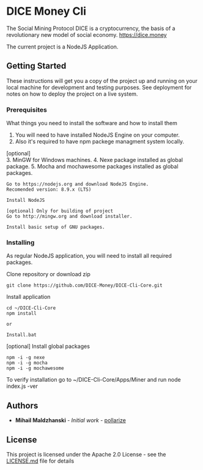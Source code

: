 # DICE Money Cli  

The Social Mining Protocol
DICE is a cryptocurrency, the basis of a revolutionary new model of social economy. https://dice.money 
 
The current project is a NodeJS Application.     

## Getting Started

These instructions will get you a copy of the project up and running on your local machine for development and testing purposes. See deployment for notes on how to deploy the project on a live system.

### Prerequisites

What things you need to install the software and how to install them
 
1. You will need to have installed NodeJS Engine on your computer.
2. Also it's required to have npm packege managment system locally.

[optional]  
3. MinGW for Windows machines.
4. Nexe package installed as global package.
5. Mocha and mochawesome packages installed as global packages. 

```
Go to https://nodejs.org and download NodeJS Engine.
Recomended version: 8.9.x (LTS)

Install NodeJS 
```

```
[optional] Only for building of project  
Go to http://mingw.org and download installer.

Install basic setup of GNU packages.
```
 

### Installing

As regular NodeJS application, you will need to install all required packages.
 
Clone repository or download zip
```
git clone https://github.com/DICE-Money/DICE-Cli-Core.git
```
 
Install application
```
cd ~/DICE-Cli-Core 
npm install  

or 

Install.bat
```

[optional] Install global packages 
```
npm -i -g nexe
npm -i -g mocha
npm -i -g mochawesome
```

To verify installation go to ~/DICE-Cli-Core/Apps/Miner and run node index.js -ver

## Authors

* **Mihail Maldzhanski** - *Initial work* - [pollarize](https://github.com/pollarize)

## License

This project is licensed under the Apache 2.0 License - see the [LICENSE.md](LICENSE.md) file for details


